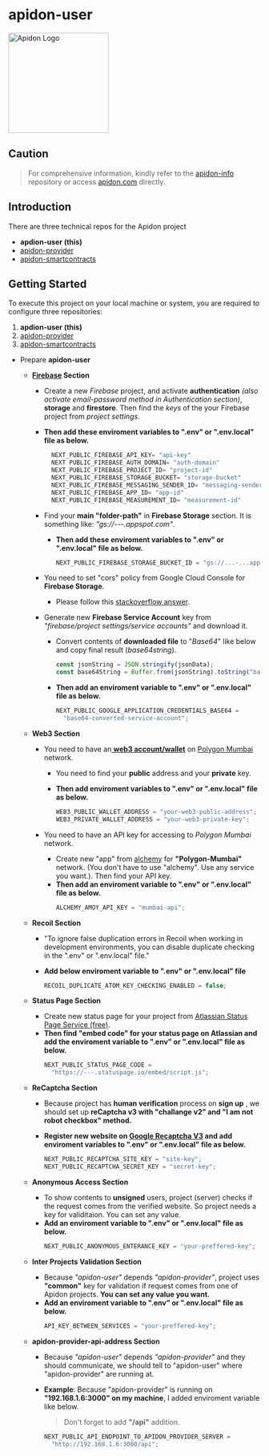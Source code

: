 # apidon-user

[<img src="https://www.apidon.com/android-chrome-512x512.png" alt="Apidon Logo" width="200">](https://www.apidon.com/)

## Caution

> For comprehensive information, kindly refer to the [apidon-info](https://github.com/aboveStars/apidon-info) repository or access [apidon.com](https://www.apidon.com/) directly.

## Introduction

There are three technical repos for the Apidon project

- **apdion-user (this)**
- [apidon-provider](https://github.com/aboveStars/apidon-provider)
- [apidon-smartcontracts](https://github.com/aboveStars/apidon-smartcontracts)

## Getting Started

To execute this project on your local machine or system, you are required to configure three repositories:

1.  **apdion-user (this)**
2.  [apidon-provider](https://github.com/aboveStars/apidon-provider)
3.  [apidon-smartcontracts](https://github.com/aboveStars/apidon-smartcontracts)

- Prepare **apidon-user**

  - **[Firebase](https://firebase.google.com/) Section**

    - Create a new _Firebase_ project, and activate **authentication** _(also activate email-password method in Authentication section)_, **storage** and **firestore**. Then find the _keys_ of the your Firebase project from _project settings_.

    - **Then add these enviroment variables to ".env" or ".env.local" file as below.**

      ```ts
        NEXT_PUBLIC_FIREBASE_API_KEY= "api-key"
        NEXT PUBLIC_FIREBASE_AUTH_DOMAIN= "auth-domain"
        NEXT_PUBLIC_FIREBASE_PROJECT_ID= "project-id"
        NEXT_PUBLIC_FIREBASE_STORAGE_BUCKET= "storage-bucket"
        NEXT_PUBLIC_FIREBASE_MESSAGING_SENDER_ID= "messaging-sender-id"
        NEXT_PUBLIC_FIREBASE_APP_ID= "app-id"
        NEXT_PUBLIC_FIREBASE_MEASUREMENT_ID= "measurement-id"
      ```

    - Find your **main "folder-path"** in **Firebase Storage** section. It is something like: _"gs://---.appspot.com"_.

      - **Then add these enviroment variables to ".env" or ".env.local" file as below.**

        ```ts
        NEXT_PUBLIC_FIREBASE_STORAGE_BUCKET_ID = "gs://...-...appspot.com";
        ```

    - You need to set "cors" policy from Google Cloud Console for **Firebase Storage**.

      - Please follow this [stackoverflow answer](https://stackoverflow.com/a/58613527).

    - Generate new **Firebase Service Account** key from _"firebase/project settings/service accounts"_ and download it.
      - Convert contents of **downloaded file** to "_Base64_" like below and copy final result (_base64string_).
        ```ts
        const jsonString = JSON.stringify(jsonData);
        const base64String = Buffer.from(jsonString).toString("base64");
        ```
      - **Then add an enviroment variable to ".env" or ".env.local" file as below.**
        ```ts
        NEXT_PUBLIC_GOOGLE_APPLICATION_CREDENTIALS_BASE64 =
          "base64-converted-service-account";
        ```

  - **Web3 Section**

    - You need to have an[ **web3 account/wallet**](https://metamask.io/) on [Polygon Mumbai](https://mumbai.polygonscan.com/) network.

      - You need to find your **public** address and your **private** key.
      - **Then add enviroment variables to ".env" or ".env.local" file as below.**

        ```ts
        WEB3_PUBLIC_WALLET_ADDRESS = "your-web3-public-address";
        WEB3_PRIVATE_WALLET_ADDRESS = "your-web3-private-key";
        ```

    - You need to have an API key for accessing to _Polygon Mumbai_ network.
      - Create new "app" from [alchemy](https://www.alchemy.com/) for **"Polygon-Mumbai"** network. (You don't have to use "alchemy". Use any service you want.). Then find your API key.
      - **Then add an enviroment variable to ".env" or ".env.local" file as below.**
        ```ts
        ALCHEMY_AMOY_API_KEY = "mumbai-api";
        ```

  - **Recoil Section**

    - "To ignore false duplication errors in Recoil when working in development environments, you can disable duplicate checking in the ".env" or ".env.local" file."

    - **Add below enviroment variable to ".env" or ".env.local" file**

      ```ts
      RECOIL_DUPLICATE_ATOM_KEY_CHECKING_ENABLED = false;
      ```

  - **Status Page Section**

    - Create new status page for your project from [Atlassian Status Page Service (free)](https://www.atlassian.com/software/statuspage).
    - **Then find **"embed code"** for your status page on Atlassian and add the enviroment variable to ".env" or ".env.local" file as below.**
      ```ts
      NEXT_PUBLIC_STATUS_PAGE_CODE =
        "https://---.statuspage.io/embed/script.js";
      ```

  - **ReCaptcha Section**

    - Because project has **human verification** process on **sign up** , we should set up **reCaptcha v3 with "challange v2" and "I am not robot checkbox" method.**
    - **Register new website on [Google Recaptcha V3](https://www.google.com/recaptcha) and add enviroment variables to ".env" or ".env.local" file as below.**

      ```ts
      NEXT_PUBLIC_RECAPTCHA_SITE_KEY = "site-key";
      NEXT_PUBLIC_RECAPTCHA_SECRET_KEY = "secret-key";
      ```

  - **Anonymous Access Section**
    - To show contents to **unsigned** users, project (server) checks if the request comes from the verified website. So project needs a key for validitaion. You can set any value.
    - **Add an enviroment variable to ".env" or ".env.local" file as below.**
      ```ts
      NEXT_PUBLIC_ANONYMOUS_ENTERANCE_KEY = "your-preffered-key";
      ```
  - **Inter Projects Validation Section**

    - Because _"apidon-user"_ depends _"apidon-provider"_, project uses **"common"** key for validation if request comes from one of Apidon projects. **You can set any value you want.**
    - **Add an enviroment variable to ".env" or ".env.local" file as below.**
      ```ts
      API_KEY_BETWEEN_SERVICES = "your-preffered-key";
      ```

  - **apidon-provider-api-address Section**

    - Because _"apidon-user"_ depends _"apidon-provider"_ and they should communicate, we should tell to "apidon-user" where "apidon-provider" are running at.

    - **Example**: Because "apidon-provider" is running on **"192.168.1.6:3000" on my machine**, I added enviroment variable like below.

      > Don't forget to add **"/api"** addition.

      ```ts
      NEXT_PUBLIC_API_ENDPOINT_TO_APIDON_PROVIDER_SERVER =
        "http://192.168.1.6:3000/api";
      ```
